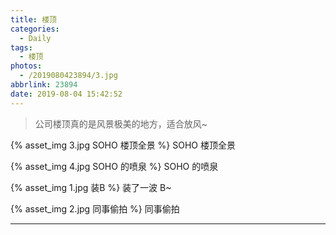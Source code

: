 ```yaml
---
title: 楼顶
categories:
  - Daily
tags:
  - 楼顶
photos:
  - /2019080423894/3.jpg
abbrlink: 23894
date: 2019-08-04 15:42:52
---
```


> 公司楼顶真的是风景极美的地方，适合放风~

<!-- more -->

{% asset_img 3.jpg SOHO 楼顶全景 %}
SOHO 楼顶全景

{% asset_img 4.jpg SOHO 的喷泉 %}
SOHO 的喷泉

{% asset_img 1.jpg 装B %}
装了一波 B~

{% asset_img 2.jpg 同事偷拍 %}
同事偷拍

---
